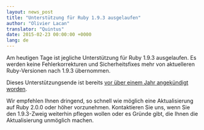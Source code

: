 ```yaml
---
layout: news_post
title: "Unterstützung für Ruby 1.9.3 ausgelaufen"
author: "Olivier Lacan"
translator: "Quintus"
date: 2015-02-23 00:00:00 +0000
lang: de
---
```


Am heutigen Tage ist jegliche Unterstützung für Ruby 1.9.3
ausgelaufen. Es werden keine Fehlerkorrekturen und Sicherheitsfixes
mehr von aktuelleren Ruby-Versionen nach 1.9.3 übernommen.

Dieses Unterstützungsende ist bereits [vor über einem Jahr angekündigt worden](https://www.ruby-lang.org/de/news/2014/01/10/ruby-1-9-3-will-end-on-2015/).

Wir empfehlen Ihnen dringend, so schnell wie möglich eine
Aktualisierung auf Ruby 2.0.0 oder höher vorzunehmen. Kontaktieren Sie
uns, wenn Sie den 1.9.3-Zweig weiterhin pflegen wollen oder es Gründe
gibt, die Ihnen die Aktualisierung unmöglich machen.
